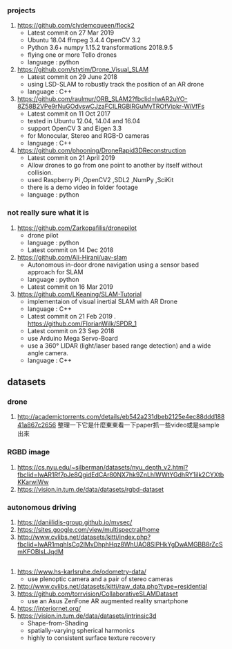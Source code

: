 ### projects
1. https://github.com/clydemcqueen/flock2
    - Latest commit on 27 Mar 2019
    - Ubuntu 18.04 ffmpeg 3.4.4 OpenCV 3.2
    - Python 3.6+ numpy 1.15.2 transformations 2018.9.5
    - flying one or more Tello drones
    - language : python
2. https://github.com/stytim/Drone_Visual_SLAM
    - Latest commit on 29 June 2018
    - using LSD-SLAM to robustly track the position of an AR drone
    - language : C++
3. https://github.com/raulmur/ORB_SLAM2?fbclid=IwAR2uYO-8Z58B2VPe9rNuGOdvswCJzaFClLRGBlRGuMyTROfVipkr-WiVfFs
    - Latest commit on 11 Oct 2017
    - tested in Ubuntu 12.04, 14.04 and 16.04
    - support OpenCV 3 and Eigen 3.3
    - for Monocular, Stereo and RGB-D cameras
    - language : C++
4. https://github.com/phooning/DroneRapid3DReconstruction
    - Latest commit on 21 April 2019
    - Allow drones to go from one point to another by itself without collision.
    - used Raspberry Pi ,OpenCV2 ,SDL2 ,NumPy ,SciKit
    - there is a demo video in folder footage
    - language : python

### not really sure what it is
1. https://github.com/Zarkopafilis/dronepilot
    - drone pilot
    - language : python
    - Latest commit on 14 Dec 2018
2. https://github.com/Ali-Hirani/uav-slam
    - Autonomous in-door drone navigation using a sensor based approach for SLAM
    - language : python
    - Latest commit on 16 Mar 2019
3. https://github.com/LKeaning/SLAM-Tutorial
    - implementaion of visual inertial SLAM with AR Drone
    - language : C++
    - Latest commit on 21 Feb 2019
. https://github.com/FlorianWilk/SPDR_1
    - Latest commit on 23 Sep 2018
    - use Arduino Mega Servo-Board
    - use a 360° LIDAR (light/laser based range detection) and a wide angle camera.
    - language : C++

## datasets
### drone
1. http://academictorrents.com/details/eb542a231dbeb2125e4ec88ddd18841a867c2656
整理一下它是什麼東東看一下paper抓一些video或是sample出來
### RGBD image
1. https://cs.nyu.edu/~silberman/datasets/nyu_depth_v2.html?fbclid=IwAR1Rf7pJe8QgidEdCAr80NX7hk9ZnLhlWWtYGdhRY1iIk2CYXtbKKarwiWw
2. https://vision.in.tum.de/data/datasets/rgbd-dataset
### autonomous driving
1. https://daniilidis-group.github.io/mvsec/
2. https://sites.google.com/view/multispectral/home
3. http://www.cvlibs.net/datasets/kitti/index.php?fbclid=IwAR1mqhIsCq2lMvDhphHqz8WhUAO8SlPHkYgDwAMGBB8rZcSmKFOBlsLJqdM
## 
1. https://www.hs-karlsruhe.de/odometry-data/
    - use plenoptic camera and a pair of stereo cameras
2. http://www.cvlibs.net/datasets/kitti/raw_data.php?type=residential
3. https://github.com/torrvision/CollaborativeSLAMDataset
    - use an Asus ZenFone AR augmented reality smartphone
4. https://interiornet.org/
5. https://vision.in.tum.de/data/datasets/intrinsic3d
    - Shape-from-Shading
    - spatially-varying spherical harmonics
    - highly to consistent surface texture recovery
